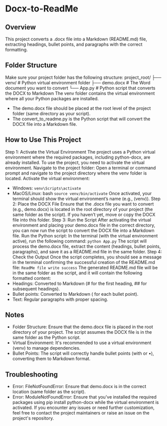 # Docx-to-ReadMe

## Overview
This project converts a .docx file into a Markdown (README.md) file, extracting headings, bullet points, and paragraphs with the correct formatting.
## Folder Structure
Make sure your project folder has the following structure:
project_root/
├── venv/               # Python virtual environment folder
├── demo.docx           # The Word document you want to convert
└── App.py # Python script that converts the DOCX to Markdown
The venv folder contains the virtual environment where all your Python packages are installed.
*  The demo.docx file should be placed at the root level of the project folder (same directory as your script).
*  The convert_to_readme.py is the Python script that will convert the DOCX file into a Markdown file.

## How to Use This Project
Step 1: Activate the Virtual Environment
The project uses a Python virtual environment where the required packages, including python-docx, are already installed. To use the project, you need to activate the virtual environment.
Navigate to the project folder: Open a terminal or command prompt and navigate to the project directory where the venv folder is located.
Activate the virtual environment:
*  Windows:
` venv\Scripts\activate `
*  MacOS/Linux:
bash
` source venv/bin/activate `
Once activated, your terminal should show the virtual environment’s name (e.g., (venv)).
Step 2: Place the DOCX File
Ensure that the .docx file you want to convert (e.g., demo.docx) is located in the root directory of your project (the same folder as the script).
If you haven’t yet, move or copy the DOCX file into this folder.
Step 3: Run the Script
After activating the virtual environment and placing your demo.docx file in the correct directory, you can now run the script to convert the DOCX file into a Markdown file.
Run the Python script: In the terminal (with the virtual environment active), run the following command:
` python App.py `
The script will process the demo.docx file, extract the content (headings, bullet points, paragraphs), and save it as a README.md file in the same folder.
Step 4: Check the Output
Once the script completes, you should see a message in the terminal confirming the successful creation of the README.md file:
` ReadMe file write success `
The generated README.md file will be in the same folder as the script, and it will contain the following formatted content:
*  Headings: Converted to Markdown (# for the first heading, ## for subsequent headings).
*  Bullet points: Converted to Markdown ( for each bullet point).
*  Text: Regular paragraphs with proper spacing.

## Notes
*  Folder Structure: Ensure that the demo.docx file is placed in the root directory of your project. The script assumes the DOCX file is in the same folder as the Python script.
*  Virtual Environment: It's recommended to use a virtual environment (venv) to manage dependencies.
*  Bullet Points: The script will correctly handle bullet points (with  or •), converting them to Markdown format.
## Troubleshooting
*  Error: FileNotFoundError: Ensure that demo.docx is in the correct location (same folder as the script).
*  Error: ModuleNotFoundError: Ensure that you've installed the required packages using pip install python-docx while the virtual environment is activated.
If you encounter any issues or need further customization, feel free to contact the project maintainers or raise an issue on the project's repository.

